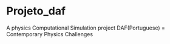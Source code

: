 # Projeto_daf

A physics Computational Simulation project
DAF(Portuguese) = Contemporary Physics Challenges
